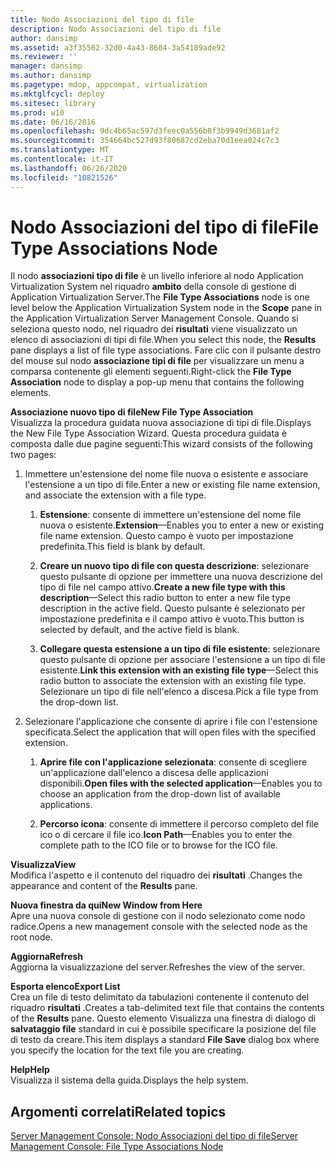 ```yaml
---
title: Nodo Associazioni del tipo di file
description: Nodo Associazioni del tipo di file
author: dansimp
ms.assetid: a3f35562-32d0-4a43-8604-3a54189ade92
ms.reviewer: ''
manager: dansimp
ms.author: dansimp
ms.pagetype: mdop, appcompat, virtualization
ms.mktglfcycl: deploy
ms.sitesec: library
ms.prod: w10
ms.date: 06/16/2016
ms.openlocfilehash: 9dc4b65ac597d3feec0a556b8f3b9949d3681af2
ms.sourcegitcommit: 354664bc527d93f80687cd2eba70d1eea024c7c3
ms.translationtype: MT
ms.contentlocale: it-IT
ms.lasthandoff: 06/26/2020
ms.locfileid: "10821526"
---
```

# <span data-ttu-id="f9c7e-103">Nodo Associazioni del tipo di file</span><span class="sxs-lookup"><span data-stu-id="f9c7e-103">File Type Associations Node</span></span>


<span data-ttu-id="f9c7e-104">Il nodo **associazioni tipo di file** è un livello inferiore al nodo Application Virtualization System nel riquadro **ambito** della console di gestione di Application Virtualization Server.</span><span class="sxs-lookup"><span data-stu-id="f9c7e-104">The **File Type Associations** node is one level below the Application Virtualization System node in the **Scope** pane in the Application Virtualization Server Management Console.</span></span> <span data-ttu-id="f9c7e-105">Quando si seleziona questo nodo, nel riquadro dei **risultati** viene visualizzato un elenco di associazioni di tipi di file.</span><span class="sxs-lookup"><span data-stu-id="f9c7e-105">When you select this node, the **Results** pane displays a list of file type associations.</span></span> <span data-ttu-id="f9c7e-106">Fare clic con il pulsante destro del mouse sul nodo **associazione tipi di file** per visualizzare un menu a comparsa contenente gli elementi seguenti.</span><span class="sxs-lookup"><span data-stu-id="f9c7e-106">Right-click the **File Type Association** node to display a pop-up menu that contains the following elements.</span></span>

<a href="" id="new-file-type-association"></a>**<span data-ttu-id="f9c7e-107">Associazione nuovo tipo di file</span><span class="sxs-lookup"><span data-stu-id="f9c7e-107">New File Type Association</span></span>**  
<span data-ttu-id="f9c7e-108">Visualizza la procedura guidata nuova associazione di tipi di file.</span><span class="sxs-lookup"><span data-stu-id="f9c7e-108">Displays the New File Type Association Wizard.</span></span> <span data-ttu-id="f9c7e-109">Questa procedura guidata è composta dalle due pagine seguenti:</span><span class="sxs-lookup"><span data-stu-id="f9c7e-109">This wizard consists of the following two pages:</span></span>

1.  <span data-ttu-id="f9c7e-110">Immettere un'estensione del nome file nuova o esistente e associare l'estensione a un tipo di file.</span><span class="sxs-lookup"><span data-stu-id="f9c7e-110">Enter a new or existing file name extension, and associate the extension with a file type.</span></span>

    1.  <span data-ttu-id="f9c7e-111">**Estensione**: consente di immettere un'estensione del nome file nuova o esistente.</span><span class="sxs-lookup"><span data-stu-id="f9c7e-111">**Extension**—Enables you to enter a new or existing file name extension.</span></span> <span data-ttu-id="f9c7e-112">Questo campo è vuoto per impostazione predefinita.</span><span class="sxs-lookup"><span data-stu-id="f9c7e-112">This field is blank by default.</span></span>

    2.  <span data-ttu-id="f9c7e-113">**Creare un nuovo tipo di file con questa descrizione**: selezionare questo pulsante di opzione per immettere una nuova descrizione del tipo di file nel campo attivo.</span><span class="sxs-lookup"><span data-stu-id="f9c7e-113">**Create a new file type with this description**—Select this radio button to enter a new file type description in the active field.</span></span> <span data-ttu-id="f9c7e-114">Questo pulsante è selezionato per impostazione predefinita e il campo attivo è vuoto.</span><span class="sxs-lookup"><span data-stu-id="f9c7e-114">This button is selected by default, and the active field is blank.</span></span>

    3.  <span data-ttu-id="f9c7e-115">**Collegare questa estensione a un tipo di file esistente**: selezionare questo pulsante di opzione per associare l'estensione a un tipo di file esistente.</span><span class="sxs-lookup"><span data-stu-id="f9c7e-115">**Link this extension with an existing file type**—Select this radio button to associate the extension with an existing file type.</span></span> <span data-ttu-id="f9c7e-116">Selezionare un tipo di file nell'elenco a discesa.</span><span class="sxs-lookup"><span data-stu-id="f9c7e-116">Pick a file type from the drop-down list.</span></span>

2.  <span data-ttu-id="f9c7e-117">Selezionare l'applicazione che consente di aprire i file con l'estensione specificata.</span><span class="sxs-lookup"><span data-stu-id="f9c7e-117">Select the application that will open files with the specified extension.</span></span>

    1.  <span data-ttu-id="f9c7e-118">**Aprire file con l'applicazione selezionata**: consente di scegliere un'applicazione dall'elenco a discesa delle applicazioni disponibili.</span><span class="sxs-lookup"><span data-stu-id="f9c7e-118">**Open files with the selected application**—Enables you to choose an application from the drop-down list of available applications.</span></span>

    2.  <span data-ttu-id="f9c7e-119">**Percorso icona**: consente di immettere il percorso completo del file ico o di cercare il file ico.</span><span class="sxs-lookup"><span data-stu-id="f9c7e-119">**Icon Path**—Enables you to enter the complete path to the ICO file or to browse for the ICO file.</span></span>

<a href="" id="view"></a>**<span data-ttu-id="f9c7e-120">Visualizza</span><span class="sxs-lookup"><span data-stu-id="f9c7e-120">View</span></span>**  
<span data-ttu-id="f9c7e-121">Modifica l'aspetto e il contenuto del riquadro dei **risultati** .</span><span class="sxs-lookup"><span data-stu-id="f9c7e-121">Changes the appearance and content of the **Results** pane.</span></span>

<a href="" id="new-window-from-here"></a>**<span data-ttu-id="f9c7e-122">Nuova finestra da qui</span><span class="sxs-lookup"><span data-stu-id="f9c7e-122">New Window from Here</span></span>**  
<span data-ttu-id="f9c7e-123">Apre una nuova console di gestione con il nodo selezionato come nodo radice.</span><span class="sxs-lookup"><span data-stu-id="f9c7e-123">Opens a new management console with the selected node as the root node.</span></span>

<a href="" id="refresh"></a>**<span data-ttu-id="f9c7e-124">Aggiorna</span><span class="sxs-lookup"><span data-stu-id="f9c7e-124">Refresh</span></span>**  
<span data-ttu-id="f9c7e-125">Aggiorna la visualizzazione del server.</span><span class="sxs-lookup"><span data-stu-id="f9c7e-125">Refreshes the view of the server.</span></span>

<a href="" id="export-list"></a>**<span data-ttu-id="f9c7e-126">Esporta elenco</span><span class="sxs-lookup"><span data-stu-id="f9c7e-126">Export List</span></span>**  
<span data-ttu-id="f9c7e-127">Crea un file di testo delimitato da tabulazioni contenente il contenuto del riquadro **risultati** .</span><span class="sxs-lookup"><span data-stu-id="f9c7e-127">Creates a tab-delimited text file that contains the contents of the **Results** pane.</span></span> <span data-ttu-id="f9c7e-128">Questo elemento Visualizza una finestra di dialogo di **salvataggio file** standard in cui è possibile specificare la posizione del file di testo da creare.</span><span class="sxs-lookup"><span data-stu-id="f9c7e-128">This item displays a standard **File Save** dialog box where you specify the location for the text file you are creating.</span></span>

<a href="" id="help"></a>**<span data-ttu-id="f9c7e-129">Help</span><span class="sxs-lookup"><span data-stu-id="f9c7e-129">Help</span></span>**  
<span data-ttu-id="f9c7e-130">Visualizza il sistema della guida.</span><span class="sxs-lookup"><span data-stu-id="f9c7e-130">Displays the help system.</span></span>

## <span data-ttu-id="f9c7e-131">Argomenti correlati</span><span class="sxs-lookup"><span data-stu-id="f9c7e-131">Related topics</span></span>


[<span data-ttu-id="f9c7e-132">Server Management Console: Nodo Associazioni del tipo di file</span><span class="sxs-lookup"><span data-stu-id="f9c7e-132">Server Management Console: File Type Associations Node</span></span>](server-management-console-file-type-associations-node.md)

 

 





